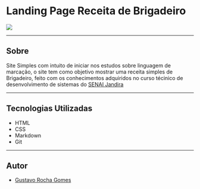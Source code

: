 # Landing Page Receita de Brigadeiro

![](./screenshot/Captura%20de%20Tela%202024-09-06%20%C3%A0s%2014.54.19.png)

---

## Sobre

Site Simples com intuito de iniciar nos estudos sobre linguagem de marcação, o site tem como objetivo mostrar uma receita simples de Brigadeiro, feito com os conhecimentos adquiridos no curso técinico de desenvolvimento de sistemas do [SENAI Jandira](https://sp.senai.br/unidade/jandira/)

---

## Tecnologias Utilizadas

- HTML
- CSS
- Markdown
- Git

--- 

## Autor

- [Gustavo Rocha Gomes](https://www.linkedin.com/in/gustavo-rocha-gomes-3b1442327/?trk=opento_sprofile_topcard)